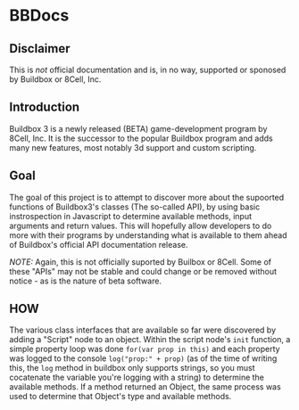# BBDocs

## Disclaimer
This is *not* official documentation and is, in no way, supported or sponosed by Buildbox or 8Cell, Inc.

## Introduction
Buildbox 3 is a newly released (BETA) game-development program by 8Cell, Inc. It is the successor to the popular Buildbox program and adds many new features, most notably 3d support and custom scripting.

## Goal
The goal of this project is to attempt to discover more about the supoorted functions of Buildbox3's classes (The so-called API), by using basic instrospection in Javascript to determine available methods, input arguments and return values. This will hopefully allow developers to do more with their programs by understanding what is available to them ahead of Buildbox's official API documentation release.

*NOTE:* Again, this is not officially suported by Builbox or 8Cell. Some of these "APIs" may not be stable and could change or be removed without notice - as is the nature of beta software.

## HOW
The various class interfaces that are available so far were discovered by adding a "Script" node to an object. Within the script node's `init` function, a simple property loop was done `for(var prop in this)` and each property was logged to the console `log("prop:" + prop)` (as of the time of writing this, the `log` method in buildbox only supports strings, so you must cocatenate the variable you're logging with a string) to determine the available methods. If a method returned an Object, the same process was used to determine that Object's type and available methods.